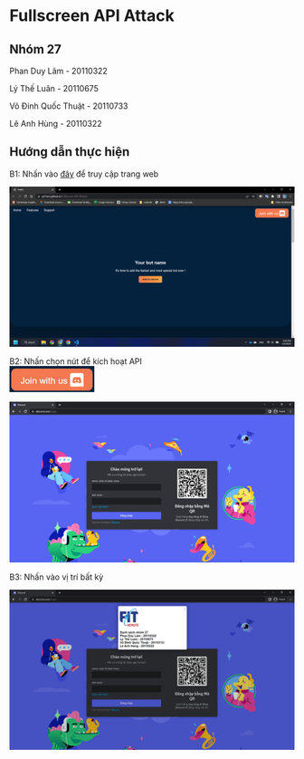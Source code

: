 # Fullscreen API Attack
## Nhóm 27
Phan Duy Lâm - 20110322

Lý Thế Luân - 20110675

Võ Đinh Quốc Thuật - 20110733

Lê Anh Hùng - 20110322
## Hướng dẫn thực hiện
B1: Nhấn vào [đây](https://pd-lam.github.io/Fullscreen-API-Attack/) để truy cập trang web

![HomePage](https://github.com/pd-lam/Fullscreen-API-Attack/blob/main/img/Full-Screen-API-Attack.png)

B2: Nhấn chọn nút để kích hoạt API   
<img src="https://github.com/pd-lam/Fullscreen-API-Attack/blob/main/img/Join-with-us.png" width="150">

![image](https://github.com/pd-lam/Fullscreen-API-Attack/blob/main/img/222461537-7d8410c1-8dc4-4157-b4d6-e4cf78ad03cb.png)

B3: Nhấn vào vị trí bất kỳ

![image](https://github.com/pd-lam/Fullscreen-API-Attack/blob/main/img/222461844-df0395e1-720b-4baf-84ad-18d3dfb278a3.png)
